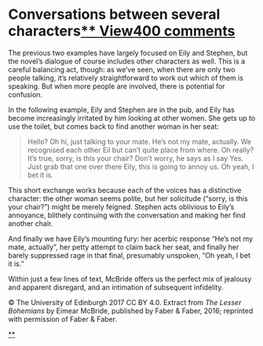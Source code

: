 # Conversations between several characters[** View400 comments](https://www.futurelearn.com/courses/how-to-read-a-novel/1/steps/185530#fl-comments)

The previous two examples have largely focused on Eily and Stephen, but the novel’s dialogue of course includes other characters as well. This is a careful balancing act, though: as we’ve seen, when there are only two people talking, it’s relatively straightforward to work out which of them is speaking. But when more people are involved, there is potential for confusion.

In the following example, Eily and Stephen are in the pub, and Eily has become increasingly irritated by him looking at other women. She gets up to use the toilet, but comes back to find another woman in her seat:

> Hello? Oh hi, just talking to your mate. He’s not my mate, actually. We recognised each other Eil but can’t quite place from where. Oh really? It’s true, sorry, is this your chair? Don’t worry, he says as I say Yes. Just grab that one over there Eily, this is going to annoy us. Oh yeah, I bet it is.

This short exchange works because each of the voices has a distinctive character: the other woman seems polite, but her solicitude (“sorry, is this your chair?”) might be merely feigned. Stephen acts oblivious to Eily’s annoyance, blithely continuing with the conversation and making her find another chair.

And finally we have Eily’s mounting fury: her acerbic response “He’s not my mate, actually”, her petty attempt to claim back her seat, and finally her barely suppressed rage in that final, presumably unspoken, “Oh yeah, I bet it is.”

Within just a few lines of text, McBride offers us the perfect mix of jealousy and apparent disregard, and an intimation of subsequent infidelity.

© The University of Edinburgh 2017 CC BY 4.0. Extract from *The Lesser Bohemians* by Eimear McBride, published by Faber & Faber, 2016; reprinted with permission of Faber & Faber.

[**](https://www.futurelearn.com/courses/how-to-read-a-novel/1/steps/185530#fl-comments)